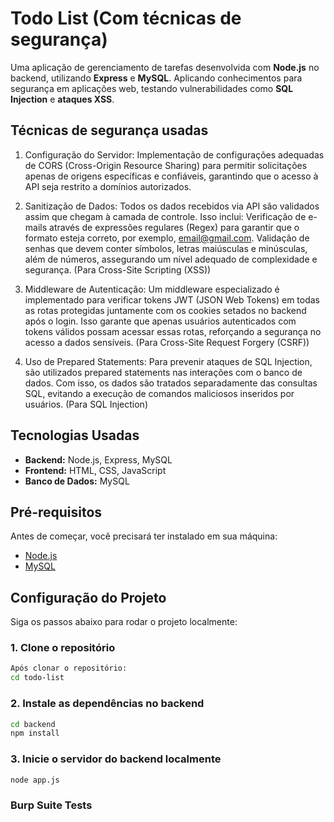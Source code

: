 # Todo List (Com técnicas de segurança)

Uma aplicação de gerenciamento de tarefas desenvolvida com **Node.js** no backend, utilizando **Express** e **MySQL**. Aplicando conhecimentos para segurança em aplicações web, testando vulnerabilidades como **SQL Injection** e **ataques XSS**.

## Técnicas de segurança usadas

1. Configuração do Servidor:
   Implementação de configurações adequadas de CORS (Cross-Origin Resource Sharing) para permitir solicitações apenas de origens específicas e confiáveis, garantindo que o acesso à API seja restrito a domínios autorizados.

2. Sanitização de Dados:
   Todos os dados recebidos via API são validados assim que chegam à camada de controle. Isso inclui:
   Verificação de e-mails através de expressões regulares (Regex) para garantir que o formato esteja correto, por exemplo, email@gmail.com.
   Validação de senhas que devem conter símbolos, letras maiúsculas e minúsculas, além de números, assegurando um nível adequado de complexidade e segurança. (Para Cross-Site Scripting (XSS))

3. Middleware de Autenticação:
   Um middleware especializado é implementado para verificar tokens JWT (JSON Web Tokens) em todas as rotas protegidas juntamente com os cookies setados no backend após o login. Isso garante que apenas usuários autenticados com tokens válidos possam acessar essas rotas, reforçando a segurança no acesso a dados sensíveis. (Para Cross-Site Request Forgery (CSRF))

4. Uso de Prepared Statements:
   Para prevenir ataques de SQL Injection, são utilizados prepared statements nas interações com o banco de dados. Com isso, os dados são tratados separadamente das consultas SQL, evitando a execução de comandos maliciosos inseridos por usuários. (Para SQL Injection)

## Tecnologias Usadas

- **Backend:** Node.js, Express, MySQL
- **Frontend:** HTML, CSS, JavaScript
- **Banco de Dados:** MySQL

## Pré-requisitos

Antes de começar, você precisará ter instalado em sua máquina:

- [Node.js](https://nodejs.org/)
- [MySQL](https://www.mysql.com/)

## Configuração do Projeto

Siga os passos abaixo para rodar o projeto localmente:

### 1. Clone o repositório

```bash
Após clonar o repositório:
cd todo-list
```

### 2. Instale as dependências no backend

```bash
cd backend
npm install
```

### 3. Inicie o servidor do backend localmente

```bash
node app.js
```

### Burp Suite Tests
